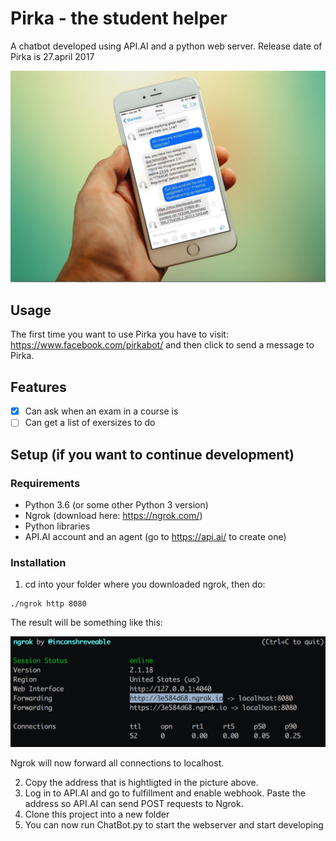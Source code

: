 # Pirka - the student helper
A chatbot developed using API.AI and a python web server. Release date of Pirka is 27.april 2017

![Pirka running](https://github.com/Mkohm/Pirka/blob/dev/demo_pictures/pirka.png "Pirka running")

## Usage
The first time you want to use Pirka you have to visit: https://www.facebook.com/pirkabot/ and then click to send a message to Pirka.

## Features

- [x] Can ask when an exam in a course is
- [ ] Can get a list of exersizes to do

## Setup (if you want to continue development)

### Requirements
- Python 3.6 (or some other Python 3 version)
- Ngrok (download here: https://ngrok.com/)
- Python libraries
- API.AI account and an agent (go to https://api.ai/ to create one)

### Installation
1. cd into your folder where you downloaded ngrok, then do:
```
./ngrok http 8080
```
The result will be something like this:

![Ngrok forwards requests to localhost](https://github.com/Mkohm/Pirka/blob/master/ngrok.png "Ngrok forwards requests to localhost")

Ngrok will now forward all connections to localhost.

2. Copy the address that is hightligted in the picture above.
3. Log in to API.AI and go to fulfillment and enable webhook. Paste the address so API.AI can send POST requests to Ngrok.
4. Clone this project into a new folder
5. You can now run ChatBot.py to start the webserver and start developing
